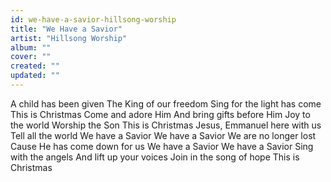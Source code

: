 ```yaml
---
id: we-have-a-savior-hillsong-worship
title: "We Have a Savior"
artist: "Hillsong Worship"
album: ""
cover: ""
created: ""
updated: ""
---
```


A child has been given
The King of our freedom
Sing for the light has come
This is Christmas
Come and adore Him
And bring gifts before Him
Joy to the world
Worship the Son
This is Christmas
Jesus, Emmanuel here with us
Tell all the world
We have a Savior
We have a Savior
We are no longer lost
Cause He has come down for us
We have a Savior
We have a Savior
Sing with the angels
And lift up your voices
Join in the song of hope
This is Christmas
